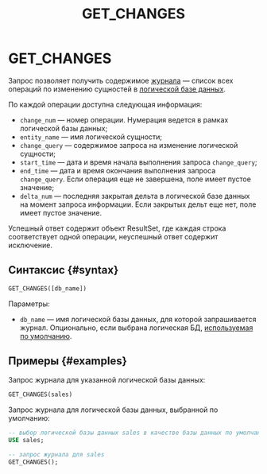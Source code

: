﻿---
layout: default
title: GET_CHANGES
nav_order: 27
parent: Запросы SQL+
grand_parent: Справочная информация
has_children: false
has_toc: false
---

# GET_CHANGES

Запрос позволяет получить содержимое [журнала](../../../overview/main_concepts/changelog/changelog.md) — список всех 
операций по изменению сущностей в [логической базе данных](../../../overview/main_concepts/logical_db/logical_db.md).

По каждой операции доступна следующая информация:
* `change_num` — номер операции. Нумерация ведется в рамках логической базы данных;
* `entity_name` — имя логической сущности;
* `change_query` — содержимое запроса на изменение логической сущности;
* `start_time` — дата и время начала выполнения запроса `change_query`;
* `end_time` — дата и время окончания выполнения запроса `change_query`. Если операция еще не завершена, поле имеет 
  пустое значение;
* `delta_num` — последняя закрытая дельта в логической базе данных на момент запроса информации. Если закрытых дельт еще 
  нет, поле имеет пустое значение. 

Успешный ответ содержит объект ResultSet, где каждая строка соответствует одной операции, неуспешный ответ содержит 
исключение.

## Синтаксис {#syntax}

```sql
GET_CHANGES([db_name])
```

Параметры:
* `db_name` — имя логической базы данных, для которой запрашивается журнал. Опционально, если выбрана логическая БД, 
  [используемая по умолчанию](../../../working_with_system/other_features/default_db_set-up/default_db_set-up.md).

## Примеры {#examples}

Запрос журнала для указанной логической базы данных:

```sql
GET_CHANGES(sales)
```

Запрос журнала для логической базы данных, выбранной по умолчанию:

```sql
-- выбор логической базы данных sales в качестве базы данных по умолчанию
USE sales;

-- запрос журнала для sales
GET_CHANGES();
```